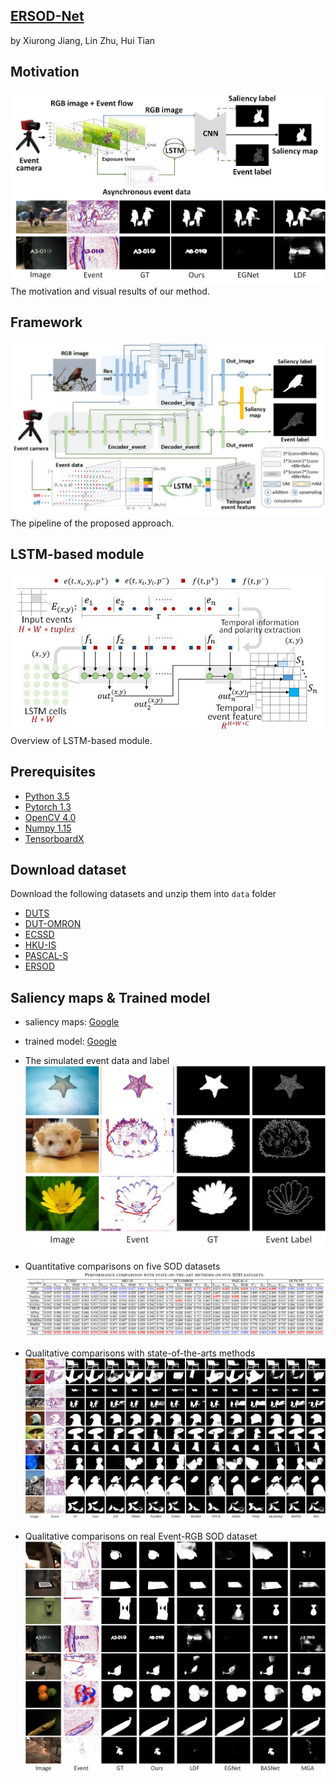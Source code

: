 ## [ERSOD-Net](https://****.pdf)
by Xiurong Jiang, Lin Zhu, Hui Tian

## Motivation
![motivation](./fig/motivation.png)   The motivation and visual results of our method.

## Framework
![framework](./fig/framework.png)   The pipeline of the proposed approach.

## LSTM-based module
![LSTM](./fig/lstm.png)   Overview of LSTM-based module.


## Prerequisites
- [Python 3.5](https://www.python.org/)
- [Pytorch 1.3](http://pytorch.org/)
- [OpenCV 4.0](https://opencv.org/)
- [Numpy 1.15](https://numpy.org/)
- [TensorboardX](https://github.com/lanpa/tensorboardX)

## Download dataset
Download the following datasets and unzip them into `data` folder

- [DUTS](http://saliencydetection.net/duts/)
- [DUT-OMRON](http://saliencydetection.net/dut-omron/)
- [ECSSD](http://www.cse.cuhk.edu.hk/leojia/projects/hsaliency/dataset.html)
- [HKU-IS](https://i.cs.hku.hk/~gbli/deep_saliency.html)
- [PASCAL-S](http://cbi.gatech.edu/salobj/)
- [ERSOD](https://drive.google.com/drive/folders/14Tp9r_3wtR2GchHUWZHYV8SuEjkAxmiT?usp=sharing)




## Saliency maps & Trained model
- saliency maps: [Google](https://drive.google.com/drive/folders/1pShDP81zv-sSrgW9Jmfa5jrr0iLpdJLB?usp=sharing)
- trained model: [Google](https://drive.google.com/drive/folders/1oyVzw0mwSLVEXydtEQLAB5DvEu84gbHV?usp=sharing)
- The simulated event data and label
![label](./fig/label.png) 
- Quantitative comparisons on five SOD datasets
![performace](./fig/quantitative.png)


- Qualitative comparisons with state-of-the-arts methods
![sample](./fig/exp1.png)
- Qualitative comparisons on real Event-RGB SOD dataset
![sample](./fig/exp2.png)
